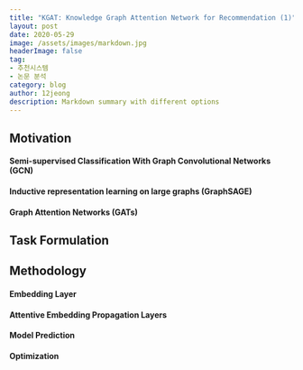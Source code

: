 ```yaml
---
title: "KGAT: Knowledge Graph Attention Network for Recommendation (1)"
layout: post
date: 2020-05-29
image: /assets/images/markdown.jpg
headerImage: false
tag:
- 추천시스템
- 논문 분석
category: blog
author: 12jeong
description: Markdown summary with different options
---
```

## Motivation

#### Semi-supervised Classification With Graph Convolutional Networks (GCN)

#### Inductive representation learning on large graphs (GraphSAGE)

#### Graph Attention Networks (GATs)

## Task Formulation

## Methodology

#### Embedding Layer

#### Attentive Embedding Propagation Layers

#### Model Prediction

#### Optimization
